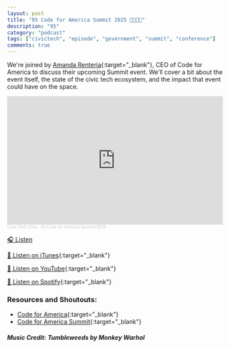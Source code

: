 ```yaml
---
layout: post
title: "95 Code for America Summit 2025 🧑‍💻🇺🇸"
description: "95"
category: "podcast"
tags: ["civictech", "episode", "government", "summit", "conference"]
comments: true
---
```


We're joined by [Amanda Renteria](https://www.linkedin.com/in/amanda-renteria/){:target="_blank"}, CEO of Code for America to discuss their upcoming Summit event. We'll cover a bit about the event itself, the state of the civic tech ecosystem, and the impact that event could have on the space.

<iframe width="100%" height="300" scrolling="no" frameborder="no" allow="autoplay" src="https://w.soundcloud.com/player/?url=https%3A//api.soundcloud.com/tracks/2100551166%3Fsecret_token%3Ds-6LGnSn6CydH&color=%23ff5500&auto_play=false&hide_related=false&show_comments=true&show_user=true&show_reposts=false&show_teaser=true&visual=true"></iframe><div style="font-size: 10px; color: #cccccc;line-break: anywhere;word-break: normal;overflow: hidden;white-space: nowrap;text-overflow: ellipsis; font-family: Interstate,Lucida Grande,Lucida Sans Unicode,Lucida Sans,Garuda,Verdana,Tahoma,sans-serif;font-weight: 100;"><a href="https://soundcloud.com/user-227289754" title="Civic Tech Chat" target="_blank" style="color: #cccccc; text-decoration: none;">Civic Tech Chat</a> · <a href="https://soundcloud.com/user-227289754/95-code-for-america-summit-2025/s-6LGnSn6CydH" title="95 Code for America Summit 2025" target="_blank" style="color: #cccccc; text-decoration: none;">95 Code for America Summit 2025</a></div>

<a href="https://on.soundcloud.com/tp6zXA3nyFZZ6bYdA" target="_blank">🎧 Listen</a>

[📱 Listen on iTunes](https://itunes.apple.com/us/podcast/civic-tech-chat/id1350640468?mt=2){:target="_blank"}

[📱 Listen on YouTube](https://www.youtube.com/playlist?list=PL5NEPB2T3Hb-HpMbDW0PnXUCODdtIUjNl){:target="_blank"}

[📱 Listen on Spotify](https://open.spotify.com/show/1kbwPAi4thGOU43xFkehgT){:target="_blank"}

### Resources and Shoutouts:
- [Code for America](https://codeforamerica.org){:target="_blank"}
- [Code for America Summit](https://summit.codeforamerica.org){:target="_blank"}


##### Music Credit: Tumbleweeds by Monkey Warhol 
